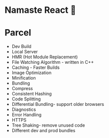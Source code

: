 # Namaste React 🚀


# Parcel
- Dev Build
- Local Server
- HMR (Hot Module Replacement)
- File Watching Algorithm - written in C++
- Caching - Faster Builds
- Image Optimization
- Minification
- Bundling
- Compress
- Consistent Hashing
- Code Splitting
- Differential Bundling- support older browsers
- Diagnostics
- Error Handling
- HTTPS
- Tree Shaking- remove unused code
- Different dev and prod bundles